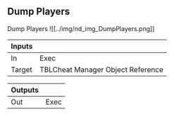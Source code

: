 ## Dump Players
Dump Players
![[../img/nd_img_DumpPlayers.png]]

|Inputs||
|--|--|
| In | Exec |
| Target | TBLCheat Manager Object Reference |

|Outputs||
|--|--|
| Out | Exec |
